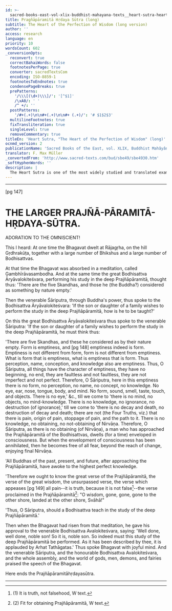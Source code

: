 ```yaml
---
id: >-
  sacred-books-east-vol-xlix-buddhist-mahayana-texts__heart-sutra-heart-perfection-wisdom-long__2816320568__en
title: Pragñāpāramitā Hṛdaya Sūtra (long)
subtitle: The Heart of the Perfection of Wisdom (long version)
author: ''
access: research
language: en
priority: 10
wordsCount: 602
_conversionOpts:
  reconvert: true
  correctBahaiWords: false
  footnotesPerPage: true
  converter: sacredTextsCom
  encoding: ISO-8859-1
  footnotesToEndnotes: true
  condensePageBreaks: true
  prePatterns:
    '/\\\[(\d+)\\\]/': '[^$1]'
    /\xA0/: ' '
    /^ +/: ''
  postPatterns:
    '/#+(.+)\n\n#+(.+)\n\n#+ (.+)/': '# $1$2$3'
  multilineFootnotes: true
  fixTransliteration: true
  singleLevel: true
  removeCommentary: true
titleEn: 'Heart Sutra, "The Heart of the Perfection of Wisdom" (long)'
ocnmd_version: 2
publicationName: 'Sacred Books of the East, vol. XLIX, Buddhist Mahâyâna Texts'
translator: F. Max Müller
_convertedFrom: 'http://www.sacred-texts.com/bud/sbe49/sbe4930.htm'
_softHyphenWords: ''
description: |
  The Heart Sutra is one of the most widely studied and translated example of the prajñāpāramitā sutras. It's full title, Pragñāpāramitā Hṛdaya Sūtra, is often translated as "Heart of the Perfection of Wisdom." As with all sutras of the genre, it treats on the Mahayana ideal of emptiness, famously stating that "Form is emptiness." The long form of the sutra includes an introductory section and a conclusion, both of which are common in other Buddhist sutras; it is used especially in Tibetan and other schools of Vajrayana Buddhism. This translation was done by F. Max Müller, and was published in volume 49 of his widely known "Sacred Books of the East" series.
---
```

* * *

[pg 147]

#  THE LARGER PRAJÑĀ-PĀRAMITĀ-HṚDAYA-SŪTRA.

ADORATION TO THE OMNISCIENT!

This I heard: At one time the Bhagavat dwelt at Rājagṛha, on the hill Gṛdhrakūṭa, together with a large number of Bhikshus and a large number of Bodhisattvas.

At that time the Bhagavat was absorbed in a meditation, called Gambhīrāvasambodha. And at the same time the great Bodhisattva Āryāvalokiteśvara, performing his study in the deep Prajñāpāramitā, thought thus: 'There are the five Skandhas, and those he (the Buddha?) considered as something by nature empty.'

Then the venerable Śāriputra, through Buddha's power, thus spoke to the Bodhisattva Āryāvalokiteśvara: 'If the son or daughter of a family wishes to perform the study in the deep Prajñāpāramitā, how is he to be taught?'

On this the great Bodhisattva Āryāvalokiteśvara thus spoke to the venerable Śāriputra: 'If the son or daughter of a family wishes to perform the study in the deep Prajñāpāramitā, he must think thus:

'There are five Skandhas, and these he considered as by their nature empty. Form is emptiness, and [pg 148] emptiness indeed is form. Emptiness is not different from form, form is not different from emptiness. What is form that is emptiness, what is emptiness that is form. Thus perception, name, conception, and knowledge also are emptiness. Thus, O Śāriputra, all things have the character of emptiness, they have no beginning, no end, they are faultless and not faultless, they are not imperfect and not perfect. Therefore, O Śāriputra, here in this emptiness there is no form, no perception, no name, no concept, no knowledge. No eye, ear, nose, tongue, body, and mind. No form, sound, smell, taste, touch, and objects. There is no eye,' &c., till we come to 'there is no mind, no objects, no mind-knowledge. There is no knowledge, no ignorance, no destruction (of ignorance),' till we come to 'there is no decay and death, no destruction of decay and death; there are not (the Four Truths, viz.) that there is pain, origin of pain, stoppage of pain, and the path to it. There is no knowledge, no obtaining, no not-obtaining of Nirvāṇa. Therefore, O Śāriputra, as there is no obtaining (of Nirvāṇa), a man who has approached the Prajñāpāramitā of the Bodhisattvas, dwells (for a time) enveloped in consciousness. But when the envelopment of consciousness has been annihilated, then he becomes free of all fear, beyond the reach of change, enjoying final Nirvāṇa.

'All Buddhas of the past, present, and future, after approaching the Prajñāpāramitā, have awoke to the highest perfect knowledge.

'Therefore we ought to know the great verse of the Prajñāpāramitā, the verse of the great wisdom, the unsurpassed verse, the verse which appeases [pg 149] all pain--it is truth, because it is not false[^fn_149_1]--the verse proclaimed in the Prajñāpāramitā[^fn_149_2]: "O wisdom, gone, gone, gone to the other shore, landed at the other shore, Svāhā!"

'Thus, O Sāriputra, should a Bodhisattva teach in the study of the deep Prajñāpāramitā.'

Then when the Bhagavat had risen from that meditation, he gave his approval to the venerable Bodhisattva Avalokiteśvara, saying: 'Well done, well done, noble son! So it is, noble son. So indeed must this study of the deep Prajñāpāramitā be performed. As it has been described by thee, it is applauded by Arhat Tathāgatas.' Thus spoke Bhagavat with joyful mind. And the venerable Sāriputra, and the honourable Bodhisattva Avalokiteśvara, and the whole assembly, and the world of gods, men, demons, and fairies praised the speech of the Bhagavat.

Here ends the Prajñāpāramitāhṛdayasūtra.

* * *

[^fn_149_1]: (1) It is truth, not falsehood, W text.

[^fn_149_2]: (2) Fit for obtaining Prajñāpāramitā, W text.

